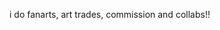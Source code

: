 i do fanarts, art trades, commission and collabs!!

<!---
Achoryqui/Achoryqui is a ✨ special ✨ repository because its `README.md` (this file) appears on your GitHub profile.
You can click the Preview link to take a look at your changes.
--->
